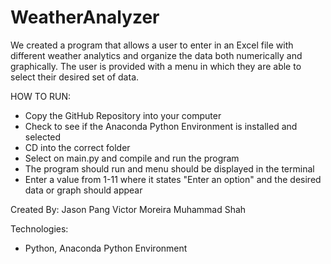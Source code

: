 ﻿# WeatherAnalyzer

We created a program that allows a user to enter in an Excel file with different weather analytics and organize the data both numerically and graphically.
The user is provided with a menu in which they are able to select their desired set of data. 


HOW TO RUN:
  - Copy the GitHub Repository into your computer
  - Check to see if the Anaconda Python Environment is installed and selected
  - CD into the correct folder 
  - Select on main.py and compile and run the program
  - The program should run and menu should be displayed in the terminal
  - Enter a value from 1-11 where it states "Enter an option" and the desired data or graph should appear

  Created By:
  Jason Pang
  Victor Moreira 
  Muhammad Shah
  
  Technologies:
  - Python, Anaconda Python Environment
